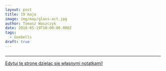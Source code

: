 ```yaml
---
layout: post
title: 19 maja
image: img/may/glass-act.jpg
author: Tomasz Waszczyk
date: 2018-05-19T10:00:00.000Z
tags:
  - Goebells
draft: true
---
```


### 

---

<a href="https://github.com/TomaszWaszczyk/historia.waszczyk.com/edit/master/src/content/may-19.md" target="_blank">Edytuj tę stronę dzieląc się własnymi notatkami!</a>
